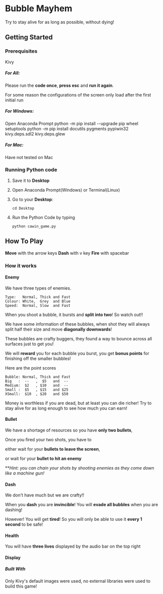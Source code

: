 # Bubble Mayhem

Try to stay alive for as long as possible, without dying!

## Getting Started

### Prerequisites

Kivy

##### For All:

Please run the **code once**, **press esc** and **run it again**.

For some reason the configurations of the screen only load after the first initial run



##### For Windows:

Open Anaconda Prompt
python -m pip install --upgrade pip wheel setuptools
python -m pip install docutils pygments pypiwin32 kivy.deps.sdl2 kivy.deps.glew

##### For Mac:

Have not tested on Mac


### Running Python code
1. Save it to **Desktop**

2. Open Anaconda Prompt(Windows) or Terminal(Linux)

3. Go to your **Desktop**: 

   ```
   cd Desktop
   ```

   

4. Run the Python Code by typing 

   ```
   python cawin_game.py
   ```

## How To Play
**Move** with the arrow keys
**Dash** with v key
**Fire** with spacebar

### How it works 

#### Enemy

We have three types of enemies.

```
Type:   Normal, Thick and Fast 
Colour: White,  Grey  and Blue
Speed:  Normal, Slow  and Fast
```

When you shoot a bubble, it bursts and **split into two**! So watch out!!

We have some information of these bubbles, when shot they will always
split half their size and move **diagonally downwards**! 

These bubbles are crafty buggers, they found a way to bounce across all surfaces
just to get you! 

We will **reward** you for each bubble you burst, 
you get **bonus points** for finishing off the smaller bubbles! 

Here are the point scores

```
Bubble: Normal, Thick and Fast 
Big   :  --   ,  $5   and  --
Medium:  $2   , $10   and  --
Small :  $5   , $15   and $25    
XSmall:  $10  , $20   and $50
```

Money is worthless if you are dead, but at least you can die richer! 
Try to stay alive for as long enough to see how much you can earn!  

#### Bullet

We have a shortage of resources so you have **only two bullets**, 

Once you fired your two shots, you have to 

either wait for your **bullets to leave the screen**,

or       wait for your **bullet to hit an enemy**

***Hint: you can chain your shots by shooting enemies as they come down like a machine gun!* 

#### Dash

We don't have much but we are crafty!!

When you **dash** you are **invincible**! You will **evade all bubbles** when you are dashing! 



However! You will get **tired**! So you will only be able to use it **every 1 second** to be safe! 



#### Health

You will have **three lives** displayed by the audio bar on the top right 





#### Display





##### Built With
Only Kivy's default images were used, no external libraries were used to build this game! 
